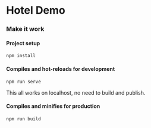 # Hotel Demo

### Make it work

#### Project setup
```
npm install
```

#### Compiles and hot-reloads for development
```
npm run serve
```

This all works on localhost, no need to build and publish.

#### Compiles and minifies for production
```
npm run build
```
